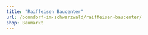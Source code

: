```yaml
---
title: "Raiffeisen Baucenter"
url: /bonndorf-im-schwarzwald/raiffeisen-baucenter/
shop: Baumarkt
---
```

